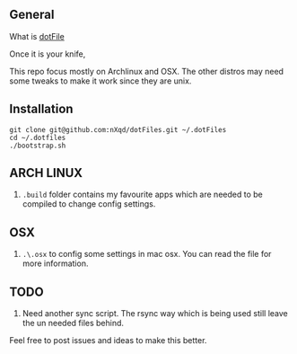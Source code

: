 General
-------------
What is [dotFile](http://linux.about.com/cs/linux101/g/dot_file.htm "dotFile")

Once it is your knife,

This repo focus mostly on Archlinux and OSX. The other distros may need some tweaks to make it work since they are unix.


Installation
----------
```terminal
git clone git@github.com:nXqd/dotFiles.git ~/.dotFiles
cd ~/.dotfiles
./bootstrap.sh
```

ARCH LINUX
----------
1. `.build` folder contains my favourite apps which are needed to be compiled to change config settings.

OSX
---
1. `.\.osx` to config some settings in mac osx. You can read the file for more information.

TODO
----
1. Need another sync script. The rsync way which is being used still leave the un needed files behind.

Feel free to post issues and ideas to make this better.
